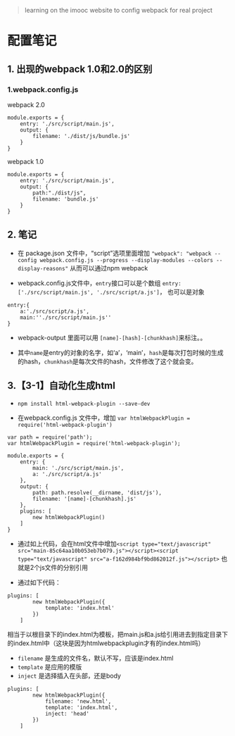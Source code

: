 
> learning on the imooc website  to config webpack for real project

# 配置笔记

## 1. 出现的webpack 1.0和2.0的区别

### 1.webpack.config.js

webpack 2.0
```
module.exports = {
    entry: './src/script/main.js',
    output: {
        filename: './dist/js/bundle.js'
    }
}
```

webpack 1.0
```
module.exports = {
    entry: './src/script/main.js',
    output: {
    	path:"./dist/js",
        filename: 'bundle.js'
    }
}
```


## 2. 笔记

- 在 package.json 文件中，“script”选项里面增加 `"webpack": "webpack --config webpack.config.js --progress --display-modules --colors --display-reasons"` 从而可以通过npm webpack 


- webpack.config.js文件中，`entry`接口可以是个数组 `entry: ['./src/script/main.js', './src/script/a.js']`， 也可以是对象  
```
entry:{
	a:'./src/script/a.js',
	main:''./src/script/main.js''
}
```

- webpack-output 里面可以用 `[name]-[hash]-[chunkhash]`来标注。。

- 其中`name`是entry的对象的名字，如‘a’，‘main’，`hash`是每次打包时候的生成的hash，`chunkhash`是每次文件的hash，文件修改了这个就会变。


## 3.【3-1】自动化生成html

- `npm install html-webpack-plugin --save-dev`

- 在webpack.config.js 文件中，增加 `var htmlWebpackPlugin = require('html-webpack-plugin')`

```
var path = require('path');
var htmlWebpackPlugin = require('html-webpack-plugin');

module.exports = {
    entry: {
        main: './src/script/main.js',
        a: './src/script/a.js'
    },
    output: {
        path: path.resolve(__dirname, 'dist/js'),
        filename: '[name]-[chunkhash].js'
    },
    plugins: [
        new htmlWebpackPlugin()
    ]
}
```

- 通过如上代码，会在html文件中增加`<script type="text/javascript" src="main-85c64aa10b053eb7b079.js"></script><script type="text/javascript" src="a-f162d984bf9bd862012f.js"></script>` 也就是2个js文件的分别引用

- 通过如下代码：
```
plugins: [
        new htmlWebpackPlugin({
            template: 'index.html'
        })
    ]
```
相当于以根目录下的index.html为模板，把main.js和a.js给引用进去到指定目录下的index.html中（这块是因为htmlwebpackplugin才有的index.html吗）

- `filename` 是生成的文件名，默认不写，应该是index.html
- `template` 是应用的模版
- `inject` 是选择插入在头部，还是body 

```
plugins: [
        new htmlWebpackPlugin({
            filename: 'new.html',
            template: 'index.html',
            inject: 'head'
        })
    ]
```
